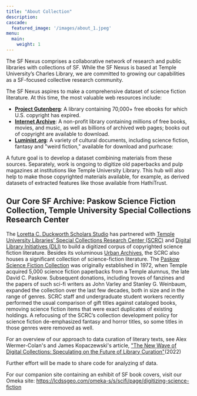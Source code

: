 ```yaml
---
title: "About Collection"
description: 
cascade:
  featured_image: '/images/about_1.jpeg'
menu:
  main:
    weight: 1
---
```

The SF Nexus comprises a collaborative network of research and public libraries with collections of SF. While the SF Nexus is based at Temple University’s Charles Library, we are committed to growing our capabilities as a SF-focused collective research community. 

The SF Nexus aspires to make a comprehensive dataset of science fiction literature. At this time, the most valuable web resources include:
* [**Project Gutenberg**](https://www.gutenberg.org/): A library containing 70,000+ free ebooks for which U.S. copyright has expired.
* [**Internet Archive**](https://archive.org/): A non-profit library containing millions of free books, movies, and music, as well as billions of archived web pages; books out of copyright are available to download.
* [**Luminist.org**](http://www.luminist.org/archives/SF/): A variety of cultural documents, including science fiction, fantasy and "weird fiction," available for download and purhcase: 

A future goal is to develop a dataset combining materials from these sources. Separately, work is ongoing to digitize old paperbacks and pulp magazines at institutions like Temple University Library. This hub will also help to make those copyrighted materials available, for example, as derived datasets of extracted features like those available from HathiTrust. 

## Our Core SF Archive: Paskow Science Fiction Collection, Temple University Special Collections Research Center
The [Loretta C. Duckworth Scholars Studio](https://library.temple.edu/lcdss) has partnered with [Temple University Libraries’ Special Collections Research Center (SCRC)](https://library.temple.edu/scrc) and [Digital Library Initiatives (DLI)](https://digital.library.temple.edu/) to build a digitized corpus of copyrighted science fiction literature. Besides its voluminous [Urban Archives](https://library.temple.edu/collections/urban-archives), the SCRC also houses a significant collection of science-fiction literature. The [Paskow Science Fiction Collection](https://library.temple.edu/collections/paskow-science-fiction-collection-science-fiction-and-fantasy) was originally established in 1972, when Temple acquired 5,000 science fiction paperbacks from a Temple alumnus, the late David C. Paskow. Subsequent donations, including troves of fanzines and the papers of such sci-fi writers as John Varley and Stanley G. Weinbaum, expanded the collection over the last few decades, both in size and in the range of genres. SCRC staff and undergraduate student workers recently performed the usual comparison of gift titles against cataloged books, removing science fiction items that were exact duplicates of existing holdings. A refocusing of the SCRC’s collection development policy for science fiction de-emphasized fantasy and horror titles, so some titles in those genres were removed as well.

For an overview of our approach to data curation of literary texts, see Alex Wermer-Colan's and James Kopaczewski's article, ["The New Wave of Digital Collections: Speculating on the Future of Library Curation"](https://www.jstor.org/stable/45420508#metadata_info_tab_contents)(2022)

Further effort will be made to share code for analyzing sf data.

For our companion site containing an exhibit of SF book covers, visit our Omeka site: https://lcdssgeo.com/omeka-s/s/scifi/page/digitizing-science-fiction
